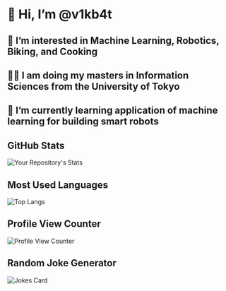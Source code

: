 # 👋 Hi, I’m @v1kb4t
## 👀 I’m interested in Machine Learning, Robotics, Biking, and Cooking
## 👨‍🎓 I am doing my masters in Information Sciences from the University of Tokyo
## 🌱 I’m currently learning application of machine learning for building smart robots

## GitHub Stats

![Your Repository's Stats](https://github-readme-stats-v1kb4t.vercel.app/api?username=v1kb4t&show_icons=true&count_private=true&theme=dracula)

## Most Used Languages

![Top Langs](https://github-readme-stats-v1kb4t.vercel.app/api/top-langs/?username=v1kb4t&count_private=true&layout=compact&theme=dracula)


## Profile View Counter

![Profile View Counter](https://komarev.com/ghpvc/?username=v1kb4t)

## Random Joke Generator

![Jokes Card](https://readme-jokes.vercel.app/api)

<!---
v1kb4t/v1kb4t is a ✨ special ✨ repository because its `README.md` (this file) appears on your GitHub profile.
You can click the Preview link to take a look at your changes.
--->
